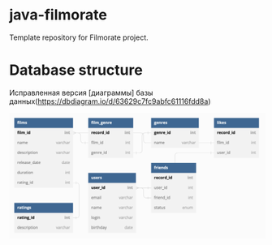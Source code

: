 # java-filmorate
Template repository for Filmorate project.

# Database structure
Исправленная версия [диаграммы] базы данных(https://dbdiagram.io/d/63629c7fc9abfc61116fdd8a)

![pic1](./pics/table.png)
